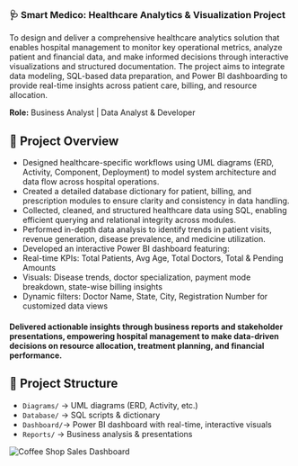 ### 🩺 Smart Medico: Healthcare Analytics & Visualization Project
To design and deliver a comprehensive healthcare analytics solution that enables hospital management to monitor key operational metrics, analyze patient and financial data, and make informed decisions through interactive visualizations and structured documentation. The project aims to integrate data modeling, SQL-based data preparation, and Power BI dashboarding to provide real-time insights across patient care, billing, and resource allocation.

**Role:** Business Analyst | Data Analyst & Developer  

## 📌 Project Overview  
- Designed healthcare-specific workflows using UML diagrams (ERD, Activity, Component, Deployment) to model system architecture and data flow across hospital operations.
- Created a detailed database dictionary for patient, billing, and prescription modules to ensure clarity and consistency in data handling.
- Collected, cleaned, and structured healthcare data using SQL, enabling efficient querying and relational integrity across modules.
- Performed in-depth data analysis to identify trends in patient visits, revenue generation, disease prevalence, and medicine utilization.
- Developed an interactive Power BI dashboard featuring:
- Real-time KPIs: Total Patients, Avg Age, Total Doctors, Total & Pending Amounts
- Visuals: Disease trends, doctor specialization, payment mode breakdown, state-wise billing insights
- Dynamic filters: Doctor Name, State, City, Registration Number for customized data views
#### Delivered actionable insights through business reports and stakeholder presentations, empowering hospital management to make data-driven decisions on resource allocation, treatment planning, and financial performance.

## 📂 Project Structure  
- `Diagrams/` → UML diagrams (ERD, Activity, etc.)  
- `Database/` → SQL scripts & dictionary
- `Dashboard/`→ Power BI dashboard with real-time, interactive visuals
- `Reports/`  → Business analysis & presentations

![Coffee Shop Sales Dashboard](https://drive.google.com/uc?export=view&id=1biQXvrFGjIVdsOd1t06xDsyRo1mscVn1)




